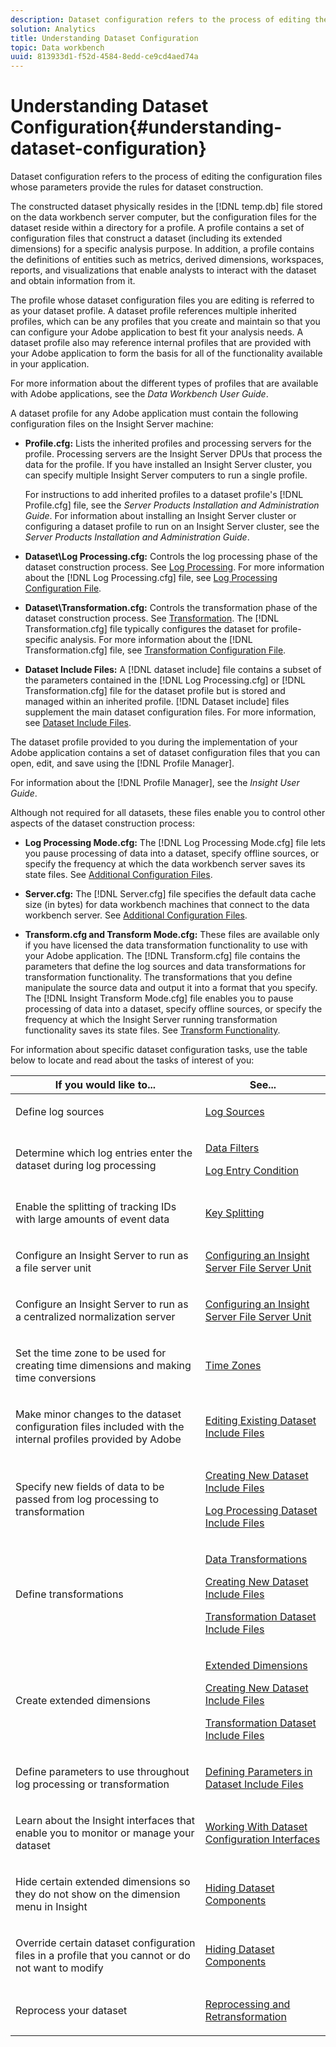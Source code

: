 ```yaml
---
description: Dataset configuration refers to the process of editing the configuration files whose parameters provide the rules for dataset construction.
solution: Analytics
title: Understanding Dataset Configuration
topic: Data workbench
uuid: 813933d1-f52d-4584-8edd-ce9cd4aed74a
---
```


# Understanding Dataset Configuration{#understanding-dataset-configuration}

Dataset configuration refers to the process of editing the configuration files whose parameters provide the rules for dataset construction.

 The constructed dataset physically resides in the [!DNL temp.db] file stored on the data workbench server computer, but the configuration files for the dataset reside within a directory for a profile. A profile contains a set of configuration files that construct a dataset (including its extended dimensions) for a specific analysis purpose. In addition, a profile contains the definitions of entities such as metrics, derived dimensions, workspaces, reports, and visualizations that enable analysts to interact with the dataset and obtain information from it.

The profile whose dataset configuration files you are editing is referred to as your dataset profile. A dataset profile references multiple inherited profiles, which can be any profiles that you create and maintain so that you can configure your Adobe application to best fit your analysis needs. A dataset profile also may reference internal profiles that are provided with your Adobe application to form the basis for all of the functionality available in your application.

For more information about the different types of profiles that are available with Adobe applications, see the *Data Workbench User Guide*.

<!--
c_req_config_files.xml
-->

A dataset profile for any Adobe application must contain the following configuration files on the Insight Server machine:

* **Profile.cfg:** Lists the inherited profiles and processing servers for the profile. Processing servers are the Insight Server DPUs that process the data for the profile. If you have installed an Insight Server cluster, you can specify multiple Insight Server computers to run a single profile.

  For instructions to add inherited profiles to a dataset profile's [!DNL Profile.cfg] file, see the *Server Products Installation and Administration Guide*. For information about installing an Insight Server cluster or configuring a dataset profile to run on an Insight Server cluster, see the *Server Products Installation and Administration Guide*. 

* **Dataset\Log Processing.cfg:** Controls the log processing phase of the dataset construction process. See [Log Processing](../../home/c-dataset-const-proc/c-dataset-constr.md#concept-8a63892878004dc389c7dad784fcb061). For more information about the [!DNL Log Processing.cfg] file, see [Log Processing Configuration File](../../home/c-dataset-const-proc/c-log-proc-config-file/c-abt-log-proc-config-file.md). 

* **Dataset\Transformation.cfg:** Controls the transformation phase of the dataset construction process. See [Transformation](../../home/c-dataset-const-proc/c-dataset-constr.md#concept-88f72e0897a744b5bc03df5039264dda). The [!DNL Transformation.cfg] file typically configures the dataset for profile-specific analysis. For more information about the [!DNL Transformation.cfg] file, see [Transformation Configuration File](../../home/c-dataset-const-proc/c-trans-config-file/c-abt-trans-config-file.md). 

* **Dataset Include Files:** A [!DNL dataset include] file contains a subset of the parameters contained in the [!DNL Log Processing.cfg] or [!DNL Transformation.cfg] file for the dataset profile but is stored and managed within an inherited profile. [!DNL Dataset include] files supplement the main dataset configuration files. For more information, see [Dataset Include Files](../../home/c-dataset-const-proc/c-dataset-inc-files/c-abt-dataset-inc-files.md).

The dataset profile provided to you during the implementation of your Adobe application contains a set of dataset configuration files that you can open, edit, and save using the [!DNL Profile Manager].

For information about the [!DNL Profile Manager], see the *Insight User Guide*.

<!--
c_addl_config_files.xml
-->

Although not required for all datasets, these files enable you to control other aspects of the dataset construction process:

* **Log Processing Mode.cfg:** The [!DNL Log Processing Mode.cfg] file lets you pause processing of data into a dataset, specify offline sources, or specify the frequency at which the data workbench server saves its state files. See [Additional Configuration Files](../../home/c-dataset-const-proc/c-add-config-files/c-add-config-files.md#concept-1afef4f88f1e467ab4326875fd1d3004). 

* **Server.cfg:** The [!DNL Server.cfg] file specifies the default data cache size (in bytes) for data workbench machines that connect to the data workbench server. See [Additional Configuration Files](../../home/c-dataset-const-proc/c-add-config-files/c-add-config-files.md#concept-1afef4f88f1e467ab4326875fd1d3004). 

* **Transform.cfg and Transform Mode.cfg:** These files are available only if you have licensed the data transformation functionality to use with your Adobe application. The [!DNL Transform.cfg] file contains the parameters that define the log sources and data transformations for transformation functionality. The transformations that you define manipulate the source data and output it into a format that you specify. The [!DNL Insight Transform Mode.cfg] file enables you to pause processing of data into a dataset, specify offline sources, or specify the frequency at which the Insight Server running transformation functionality saves its state files. See [Transform Functionality](https://docs.adobe.com/content/help/en/data-workbench/using/server-admin-install/transform/t-config-tfm.html).

<!--
c_next_steps.xml
-->

For information about specific dataset configuration tasks, use the table below to locate and read about the tasks of interest of you:

<table id="table_394CFB5135274545B5DA37952EC6943E"> 
 <thead> 
  <tr> 
   <th colname="col1" class="entry"> If you would like to... </th> 
   <th colname="col2" class="entry"> See... </th> 
  </tr> 
 </thead>
 <tbody> 
  <tr> 
   <td colname="col1"> <p>Define log sources </p> </td> 
   <td colname="col2"> <p><a href="../../home/c-dataset-const-proc/c-log-proc-config-file/c-log-sources.md#concept-6714c720fac044cbb9af003bf401b2ea"> Log Sources </a> </p> </td> 
  </tr> 
  <tr> 
   <td colname="col1"> <p>Determine which log entries enter the dataset during log processing </p> </td> 
   <td colname="col2"> <p> <a href="../../home/c-dataset-const-proc/c-log-proc-config-file/c-info-log-proc-param.md#concept-41bd49bf6b64442d91c232ec67529a3d"> Data Filters</a> </p> <p> <a href="../../home/c-dataset-const-proc/c-log-proc-config-file/c-info-log-proc-param.md#concept-ecaff95cee4e40bc90f81e099c5fc934"> Log Entry Condition</a> </p> </td> 
  </tr> 
  <tr> 
   <td colname="col1"> <p>Enable the splitting of tracking IDs with large amounts of event data </p> </td> 
   <td colname="col2"> <p><a href="../../home/c-dataset-const-proc/c-log-proc-config-file/c-info-log-proc-param.md#concept-64b416bbe42f4d689f90df246f7f7caf"> Key Splitting</a> </p> </td> 
  </tr> 
  <tr> 
   <td colname="col1"> <p>Configure an Insight Server to run as a file server unit </p> </td> 
   <td colname="col2"> <p><a href="../../home/c-dataset-const-proc/c-log-proc-config-file/c-ins-svr-file-svr-unit.md#concept-995abff3fce34e439fb3f7f47191c80d"> Configuring an Insight Server File Server Unit </a> </p> </td> 
  </tr> 
  <tr> 
   <td colname="col1"> <p>Configure an Insight Server to run as a centralized normalization server </p> </td> 
   <td colname="col2"> <p><a href="../../home/c-dataset-const-proc/c-log-proc-config-file/c-ins-svr-file-svr-unit.md#concept-995abff3fce34e439fb3f7f47191c80d"> Configuring an Insight Server File Server Unit </a> </p> </td> 
  </tr> 
  <tr> 
   <td colname="col1"> <p>Set the time zone to be used for creating time dimensions and making time conversions </p> </td> 
   <td colname="col2"> <p><a href="../../home/c-dataset-const-proc/c-trans-config-file/c-spec-trans-param/c-time-zones.md#concept-9cf16b1cb4874f7d85e1dd950fdb4956"> Time Zones </a> </p> </td> 
  </tr> 
  <tr> 
   <td colname="col1"> <p>Make minor changes to the dataset configuration files included with the internal profiles provided by Adobe </p> </td> 
   <td colname="col2"> <p><a href="../../home/c-dataset-const-proc/c-dataset-inc-files/c-work-dataset-inc-files/t-edit-ex-dataset-inc-files.md#task-456c04e38ebc425fb35677a6bb6aa077"> Editing Existing Dataset Include Files </a> </p> </td> 
  </tr> 
  <tr> 
   <td colname="col1"> <p>Specify new fields of data to be passed from log processing to transformation </p> </td> 
   <td colname="col2"> <p> <a href="../../home/c-dataset-const-proc/c-dataset-inc-files/c-work-dataset-inc-files/t-create-new-dataset-inc-files.md#task-b29f30605c374a6ca747ac843337b06e"> Creating New Dataset Include Files </a> </p> <p> <a href="../../home/c-dataset-const-proc/c-dataset-inc-files/c-types-dataset-inc-files/c-log-proc-dataset-inc-files/c-log-proc-dataset-inc-files.md#concept-999475a22519432e98844622ca95b6ab"> Log Processing Dataset Include Files </a> </p> </td> 
  </tr> 
  <tr> 
   <td colname="col1"> <p>Define transformations </p> </td> 
   <td colname="col2"> <p> <a href="../../home/c-dataset-const-proc/c-data-trans/c-abt-transf.md"> Data Transformations </a> </p> <p> <a href="../../home/c-dataset-const-proc/c-dataset-inc-files/c-work-dataset-inc-files/t-create-new-dataset-inc-files.md#task-b29f30605c374a6ca747ac843337b06e"> Creating New Dataset Include Files </a> </p> <p> <a href="../../home/c-dataset-const-proc/c-dataset-inc-files/c-types-dataset-inc-files/c-trans-dataset-inc-files.md#concept-c64aa78ed9ce40b8a0f4932c82ff5ace"> Transformation Dataset Include Files </a> </p> </td> 
  </tr> 
  <tr> 
   <td colname="col1"> <p>Create extended dimensions </p> </td> 
   <td colname="col2"> <p> <a href="../../home/c-dataset-const-proc/c-ex-dim/c-abt-ex-dim.md"> Extended Dimensions </a> </p> <p> <a href="../../home/c-dataset-const-proc/c-dataset-inc-files/c-work-dataset-inc-files/t-create-new-dataset-inc-files.md#task-b29f30605c374a6ca747ac843337b06e"> Creating New Dataset Include Files </a> </p> <p> <a href="../../home/c-dataset-const-proc/c-dataset-inc-files/c-types-dataset-inc-files/c-trans-dataset-inc-files.md#concept-c64aa78ed9ce40b8a0f4932c82ff5ace"> Transformation Dataset Include Files </a> </p> </td> 
  </tr> 
  <tr> 
   <td colname="col1"> <p>Define parameters to use throughout log processing or transformation </p> </td> 
   <td colname="col2"> <p><a href="../../home/c-dataset-const-proc/c-dataset-inc-files/c-def-param-dataset-inc-files/c-def-param-dataset-inc-files.md#concept-5ad06acc8dc44bf2a99643fafdd56b50"> Defining Parameters in Dataset Include Files </a> </p> </td> 
  </tr> 
  <tr> 
   <td colname="col1"> <p>Learn about the Insight interfaces that enable you to monitor or manage your dataset </p> </td> 
   <td colname="col2"> <p><a href="../../home/c-dataset-const-proc/c-dataset-config-tools/c-dataset-config-int/c-dataset-config-int.md#concept-0ea33a52ce234ec8951e7b4430fbc5ab"> Working With Dataset Configuration Interfaces </a> </p> </td> 
  </tr> 
  <tr> 
   <td colname="col1"> <p>Hide certain extended dimensions so they do not show on the dimension menu in Insight </p> </td> 
   <td colname="col2"> <p><a href="../../home/c-dataset-const-proc/c-dataset-config-tools/c-hide-dataset-comp/c-hide-dataset-comp.md#concept-50d9a004736f42f6b0aa7cde0d6148ff"> Hiding Dataset Components </a> </p> </td> 
  </tr> 
  <tr> 
   <td colname="col1"> <p>Override certain dataset configuration files in a profile that you cannot or do not want to modify </p> </td> 
   <td colname="col2"> <p><a href="../../home/c-dataset-const-proc/c-dataset-config-tools/c-hide-dataset-comp/c-hide-dataset-comp.md#concept-50d9a004736f42f6b0aa7cde0d6148ff"> Hiding Dataset Components </a> </p> </td> 
  </tr> 
  <tr> 
   <td colname="col1"> <p>Reprocess your dataset </p> </td> 
   <td colname="col2"> <p><a href="../../home/c-dataset-const-proc/c-reproc-retrans/c-unst-reproc-retrans.md"> Reprocessing and Retransformation </a> </p> </td> 
  </tr> 
 </tbody> 
</table>

